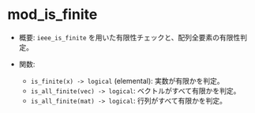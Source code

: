 # mod_is_finite

- 概要: `ieee_is_finite` を用いた有限性チェックと、配列全要素の有限性判定。

- 関数:
  - `is_finite(x) -> logical` (elemental): 実数が有限かを判定。
  - `is_all_finite(vec) -> logical`: ベクトルがすべて有限かを判定。
  - `is_all_finite(mat) -> logical`: 行列がすべて有限かを判定。

